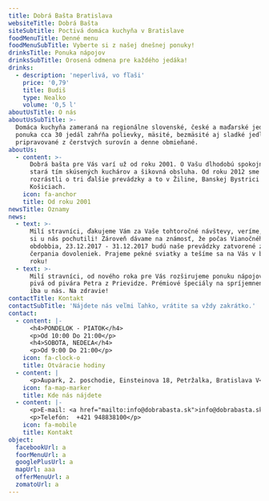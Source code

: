 ```yaml
---
title: Dobrá Bašta Bratislava
websiteTitle: Dobrá Bašta
siteSubtitle: Poctivá domáca kuchyňa v Bratislave
foodMenuTitle: Denné menu
foodMenuSubTitle: Vyberte si z našej dnešnej ponuky!
drinksTitle: Ponuka nápojov
drinksSubTitle: Orosená odmena pre každého jedáka!
drinks:
  - description: 'neperlivá, vo fľaši'
    price: '0,79'
    title: Budiš
    type: Nealko
    volume: '0,5 l'
aboutUsTitle: O nás
aboutUsSubTitle: >-
  Domáca kuchyňa zameraná na regionálne slovenské, české a maďarské jedlá. Denná
  ponuka cca 30 jedál zahŕňa polievky, mäsité, bezmäsité aj sladké jedlá, všetky
  pripravované z čerstvých surovín a denne obmieňané.
aboutUs:
  - content: >-
      Dobrá bašta pre Vás varí už od roku 2001. O Vašu dlhodobú spokojnosť sa
      stará tím skúsených kuchárov a šikovná obsluha. Od roku 2012 sme sa
      rozrástli o tri ďalšie prevádzky a to v Žiline, Banskej Bystrici a
      Košiciach.
    icon: fa-anchor
    title: Od roku 2001
newsTitle: Oznamy
news:
  - text: >-
      Milí stravníci, ďakujeme Vám za Vaše tohtoročné návštevy, veríme, že ste
      si u nás pochutili! Zároveň dávame na známosť, že počas Vianočného
      obdobbia, 23.12.2017 - 31.12.2017 budú naše prevádzky zatvorené z dôvodu
      čerpania dovoleniek. Prajeme pekné sviatky a tešíme sa na Vás v budúcom
      roku!
  - text: >-
      Milí stravníci, od nového roka pre Vás rozširujeme ponuku nápojov o domáce
      pivá od pivára Petra z Prievidze. Prémiové špeciály na spríjemnenie dňa,
      iba u nás. Na zdravie!
contactTitle: Kontakt
contactSubTitle: 'Nájdete nás veľmi ľahko, vrátite sa vždy zakrátko.'
contact:
  - content: |-
      <h4>PONDELOK - PIATOK</h4>
      <p>Od 10:00 Do 21:00</p>
      <h4>SOBOTA, NEDEĽA</h4>
      <p>Od 9:00 Do 21:00</p>
    icon: fa-clock-o
    title: Otváracie hodiny
  - content: |
      <p>Aupark, 2. poschodie, Einsteinova 18, Petržalka, Bratislava V</p>
    icon: fa-map-marker
    title: Kde nás nájdete
  - content: |-
      <p>E-mail: <a href="mailto:info@dobrabasta.sk">info@dobrabasta.sk</a></p>
      <p>Telefón:  +421 948838100</p>
    icon: fa-mobile
    title: Kontakt
object:
  facebookUrl: a
  foorMenuUrl: a
  googlePlusUrl: a
  mapUrl: aaa
  offerMenuUrl: a
  zomatoUrl: a
---
```


